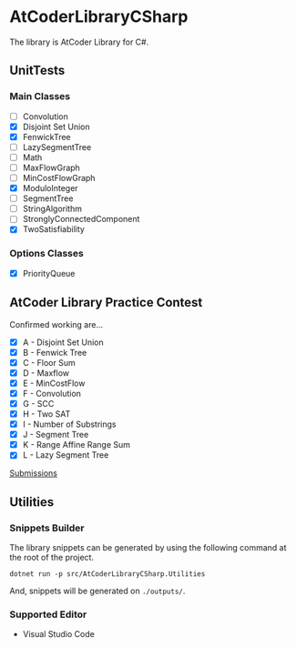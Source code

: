 # AtCoderLibraryCSharp

The library is AtCoder Library for C#.

## UnitTests

### Main Classes

- [ ] Convolution
- [x] Disjoint Set Union
- [x] FenwickTree
- [ ] LazySegmentTree
- [ ] Math
- [ ] MaxFlowGraph
- [ ] MinCostFlowGraph
- [x] ModuloInteger
- [ ] SegmentTree
- [ ] StringAlgorithm
- [ ] StronglyConnectedComponent
- [x] TwoSatisfiability

### Options Classes
- [x] PriorityQueue

## AtCoder Library Practice Contest

Confirmed working are...

- [x] A - Disjoint Set Union
- [x] B - Fenwick Tree
- [x] C - Floor Sum
- [x] D - Maxflow
- [x] E - MinCostFlow
- [x] F - Convolution
- [x] G - SCC
- [x] H - Two SAT
- [x] I - Number of Substrings
- [x] J - Segment Tree
- [x] K - Range Affine Range Sum
- [x] L - Lazy Segment Tree

[Submissions](https://atcoder.jp/contests/practice2/submissions?f.User=AconCavy)

## Utilities

### Snippets Builder

The library snippets can be generated by using the following command at the root of the project.

```
dotnet run -p src/AtCoderLibraryCSharp.Utilities
```

And, snippets will be generated on `./outputs/`.

### Supported Editor

- Visual Studio Code